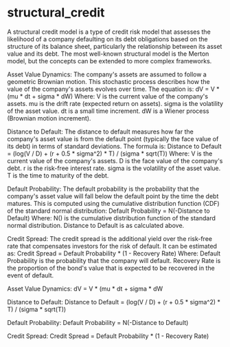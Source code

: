# structural_credit

A structural credit model is a type of credit risk model that assesses the likelihood of a company defaulting on its debt obligations based on the structure of its balance sheet, particularly the relationship between its asset value and its debt. The most well-known structural model is the Merton model, but the concepts can be extended to more complex frameworks.


Asset Value Dynamics:
The company's assets are assumed to follow a geometric Brownian motion. This stochastic process describes how the value of the company's assets evolves over time. The equation is:
dV = V * (mu * dt + sigma * dW)
Where:
V is the current value of the company's assets.
mu is the drift rate (expected return on assets).
sigma is the volatility of the asset value.
dt is a small time increment.
dW is a Wiener process (Brownian motion increment).

Distance to Default:
The distance to default measures how far the company's asset value is from the default point (typically the face value of its debt) in terms of standard deviations. The formula is:
Distance to Default = (log(V / D) + (r + 0.5 * sigma^2) * T) / (sigma * sqrt(T))
Where:
V is the current value of the company's assets.
D is the face value of the company's debt.
r is the risk-free interest rate.
sigma is the volatility of the asset value.
T is the time to maturity of the debt.

Default Probability:
The default probability is the probability that the company's asset value will fall below the default point by the time the debt matures. This is computed using the cumulative distribution function (CDF) of the standard normal distribution:
Default Probability = N(-Distance to Default)
Where:
N() is the cumulative distribution function of the standard normal distribution.
Distance to Default is as calculated above.

Credit Spread:
The credit spread is the additional yield over the risk-free rate that compensates investors for the risk of default. It can be estimated as:
Credit Spread = Default Probability * (1 - Recovery Rate)
Where:
Default Probability is the probability that the company will default.
Recovery Rate is the proportion of the bond's value that is expected to be recovered in the event of default.



Asset Value Dynamics:
dV = V * (mu * dt + sigma * dW

Distance to Default:
Distance to Default = (log(V / D) + (r + 0.5 * sigma^2) * T) / (sigma * sqrt(T))

Default Probability:
Default Probability = N(-Distance to Default)

Credit Spread:
Credit Spread = Default Probability * (1 - Recovery Rate)
